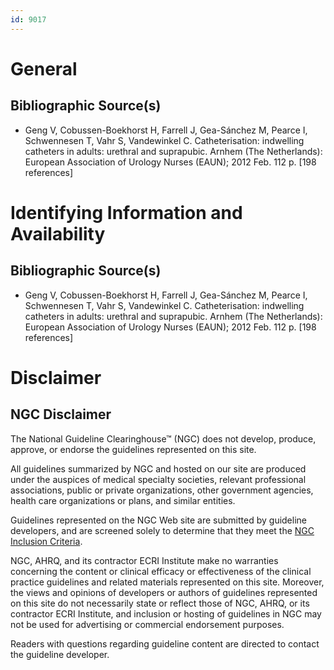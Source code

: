 ```yaml
---
id: 9017
---
```


# General

## Bibliographic Source(s)

- Geng V, Cobussen-Boekhorst H, Farrell J, Gea-Sánchez M, Pearce I, Schwennesen T, Vahr S, Vandewinkel C. Catheterisation: indwelling catheters in adults: urethral and suprapubic. Arnhem (The Netherlands): European Association of Urology Nurses (EAUN); 2012 Feb. 112 p. [198 references]

# Identifying Information and Availability

## Bibliographic Source(s)

- Geng V, Cobussen-Boekhorst H, Farrell J, Gea-Sánchez M, Pearce I, Schwennesen T, Vahr S, Vandewinkel C. Catheterisation: indwelling catheters in adults: urethral and suprapubic. Arnhem (The Netherlands): European Association of Urology Nurses (EAUN); 2012 Feb. 112 p. [198 references]

# Disclaimer

## NGC Disclaimer

The National Guideline Clearinghouse™ (NGC) does not develop, produce, approve, or endorse the guidelines represented on this site.

All guidelines summarized by NGC and hosted on our site are produced under the auspices of medical specialty societies, relevant professional associations, public or private organizations, other government agencies, health care organizations or plans, and similar entities.

Guidelines represented on the NGC Web site are submitted by guideline developers, and are screened solely to determine that they meet the [NGC Inclusion Criteria](/help-and-about/summaries/inclusion-criteria).

NGC, AHRQ, and its contractor ECRI Institute make no warranties concerning the content or clinical efficacy or effectiveness of the clinical practice guidelines and related materials represented on this site. Moreover, the views and opinions of developers or authors of guidelines represented on this site do not necessarily state or reflect those of NGC, AHRQ, or its contractor ECRI Institute, and inclusion or hosting of guidelines in NGC may not be used for advertising or commercial endorsement purposes.

Readers with questions regarding guideline content are directed to contact the guideline developer.

